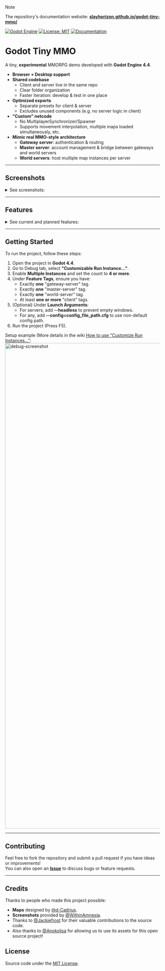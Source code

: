 > [!NOTE]
> The repository's documentation website: [**slayhorizon.github.io/godot-tiny-mmo/**](https://slayhorizon.github.io/godot-tiny-mmo/)

[![Godot Engine](https://img.shields.io/badge/Godot-4.4+-blue?logo=godot-engine)](https://godotengine.org/)
[![License: MIT](https://img.shields.io/badge/license-MIT-green.svg)](https://opensource.org/licenses/MIT)
[![Documentation](https://img.shields.io/badge/docs-website-blue.svg)](https://slayhorizon.github.io/godot-tiny-mmo/)

# Godot Tiny MMO

A tiny, **experimental** MMORPG demo developed with **Godot Engine 4.4**.

- **Browser + Desktop support**  
- **Shared codebase**  
  - Client and server live in the same repo  
  - Clear folder organization  
  - Faster iteration: develop & test in one place  
- **Optimized exports** 
  - Separate presets for client & server  
  - Excludes unused components (e.g. no server logic in client)  
- **"Custom" netcode**  
  - No MultiplayerSynchronizer/Spawner  
  - Supports movement interpolation, multiple maps loaded simultaneously, etc.  
- **Mimic real MMO-style architecture**  
  - **Gateway server**: authentication & routing  
  - **Master server**: account management & bridge between gateways and world servers  
  - **World servers**: host multiple map instances per server

---

## Screenshots

<details>
<summary>See screenshots:</summary>
   
![project-demo-screenshot](https://github.com/user-attachments/assets/ca606976-fd9d-4a92-a679-1f65cb80513a)
![image](https://github.com/user-attachments/assets/7e21a7e5-4c72-4871-b0cf-6d94f8931bf7)
![architecture-diagram](https://github.com/user-attachments/assets/78b1cce2-b070-4544-8ecd-59784743c7a0)

</details>

---

## Features

<details>
<summary>See current and planned features:</summary>

- [X] **Client-Server connection** through `WebSocketMultiplayerPeer`
- [x] **Playable on web browser and desktop**
- [x] **Network architecture** (see diagram below)
- [X] **Authentication system** through gateway server with Login UI
- [x] **Account Creation** for permanent player accounts
- [x] **Server Selection UI** to let the player choose between different servers
- [x] **QAD Database** to save persistent data
- [x] **Guest Login** option for quick access
- [x] **Game version check** to ensure client compatibility

- [x] **Character Creation**
- [x] **Basic RPG class system** with three initial classes: Knight, Rogue, Wizard
- [ ] **Weapons** at least one usable weapon per class
- [ ] **Basic combat system**

- [X] **Entity synchronization** for players within the same instance
- [ ] **Entity interpolation** to handle rubber banding
- [x] **Instance-based chat** for localized communication
- [X] **Instance-based maps** with traveling between different map instances
   - [x] **Three different maps:** Overworld, Dungeon Entrance, Dungeon
   - [ ] **Private instances** for solo players or small groups
- [ ] **Server-side anti-cheat** (basic validation for speed hacks, teleport hacks, etc.)
- [ ] **Server-side NPCs** (AI logic processed on the server)

</details>

---

## Getting Started

To run the project, follow these steps:

1. Open the project in **Godot 4.4**.
2. Go to Debug tab, select **"Customizable Run Instance..."**.
3. Enable **Multiple Instances** and set the count to **4 or more**.
4. Under **Feature Tags**, ensure you have:
   - Exactly **one** "gateway-server" tag.
   - Exactly **one** "master-server" tag.
   - Exactly **one** "world-server" tag.
   - At least **one or more** "client" tags.
5. (Optional) Under **Launch Arguments**:
   - For servers, add **--headless** to prevent empty windows.
   - For any, add **--config=config_file_path.cfg** to use non-default config path.
6. Run the project (Press F5).

Setup example 
(More details in the wiki [How to use "Customize Run Instances..."](https://slayhorizon.github.io/godot-tiny-mmo/#/pages/customize_run_instances):
<img width="1580" alt="debug-screenshot" src="https://github.com/user-attachments/assets/cff4dd67-00f2-4dda-986f-7f0bec0a695e">

---

## Contributing

Feel free to fork the repository and submit a pull request if you have ideas or improvements!  
You can also open an [**Issue**](https://github.com/SlayHorizon/godot-tiny-mmo-template/issues) to discuss bugs or feature requests.

---

## Credits

Thanks to people who made this project possible:
- **Maps** designed by [@d-Cadrius](https://github.com/d-Cadrius).
- **Screenshots** provided by [@WithinAmnesia](https://github.com/WithinAmnesia).
- Thanks to [@Jackiefrost](https://github.com/Jackietkfrost) for their valuable contributions to the source code.
- Also thanks to [@Anokolisa](https://anokolisa.itch.io/dungeon-crawler-pixel-art-asset-pack) for allowing us to use its assets for this open source project!

## License
Source code under the [MIT License](https://github.com/SlayHorizon/godot-tiny-mmo/blob/main/LICENSE).
